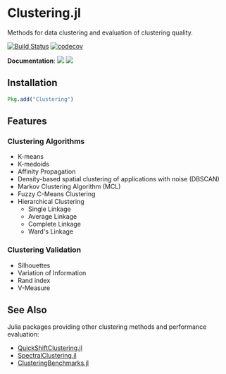 # Clustering.jl

Methods for data clustering and evaluation of clustering quality.

[![Build Status](https://github.com/JuliaStats/Clustering.jl/workflows/CI/badge.svg)](https://github.com/JuliaStats/Clustering.jl/actions?query=workflow%3ACI+branch%3Amaster)
[![codecov](https://codecov.io/gh/JuliaStats/Clustering.jl/branch/master/graph/badge.svg)](https://codecov.io/gh/JuliaStats/Clustering.jl)

**Documentation**: [![][docs-stable-img]][docs-stable-url] [![][docs-latest-img]][docs-latest-url]

## Installation

```julia
Pkg.add("Clustering")
```

## Features

### Clustering Algorithms

- K-means
- K-medoids
- Affinity Propagation
- Density-based spatial clustering of applications with noise (DBSCAN)
- Markov Clustering Algorithm (MCL)
- Fuzzy C-Means Clustering
- Hierarchical Clustering
  - Single Linkage
  - Average Linkage
  - Complete Linkage
  - Ward's Linkage

### Clustering Validation

- Silhouettes
- Variation of Information
- Rand index
- V-Measure

[docs-latest-img]: https://img.shields.io/badge/docs-latest-blue.svg
[docs-latest-url]: http://JuliaStats.github.io/Clustering.jl/latest/

[docs-stable-img]: https://img.shields.io/badge/docs-stable-blue.svg
[docs-stable-url]: http://JuliaStats.github.io/Clustering.jl/stable/

## See Also

Julia packages providing other clustering methods and performance evaluation:
 - [QuickShiftClustering.jl](https://github.com/rened/QuickShiftClustering.jl)
 - [SpectralClustering.jl](https://github.com/lucianolorenti/SpectralClustering.jl)
 - [ClusteringBenchmarks.jl](https://github.com/HolyLab/ClusteringBenchmarks.jl)
